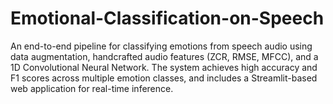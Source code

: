 # Emotional-Classification-on-Speech
An end-to-end pipeline for classifying emotions from speech audio using data augmentation, handcrafted audio features (ZCR, RMSE, MFCC), and a 1D Convolutional Neural Network. The system achieves high accuracy and F1 scores across multiple emotion classes, and includes a Streamlit-based web application for real-time inference.
